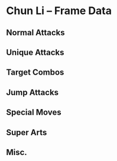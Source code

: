 # Chun Li – Frame Data


## Normal Attacks


## Unique Attacks


## Target Combos


## Jump Attacks


## Special Moves


## Super Arts


## Misc.
